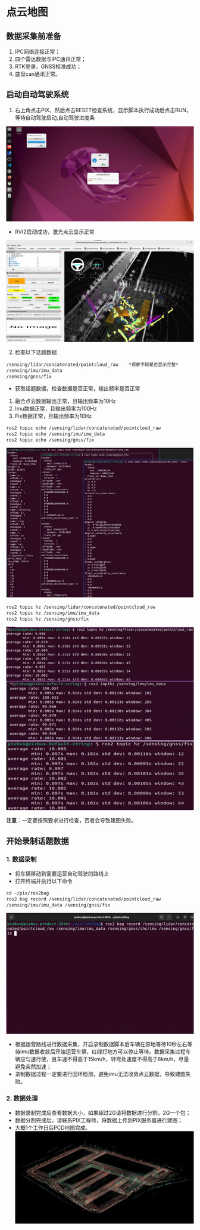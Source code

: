 # 点云地图
## 数据采集前准备
1. IPC网络连接正常；
2. 四个雷达数据与IPC通讯正常；
3. RTK登录，GNSS校准成功；
4. 底盘can通讯正常。

## 启动自动驾驶系统
1. 右上角点击PIX，然后点击RESET检查系统，显示脚本执行成功后点击RUN，等待自动驾驶启动,自动驾驶进度条

![autoware1](./images/autoware1.png)
- RVIZ启动成功，激光点云显示正常

![autoware2](./images/autoware2.png)


2. 检查以下话题数据
```
/sensing/lidar/concatenated/pointcloud_raw    *观察字段是否显示完整*
/sensing/imu/imu_data
/sensing/gnss/fix
```
- 获取话题数据，检查数据是否正常，输出频率是否正常
1. 融合点云数据输出正常，且输出频率为10Hz
2. Imu数据正常，且输出频率为100Hz
3. Fix数据正常，且输出频率为10Hz
```
ros2 topic echo /sensing/lidar/concatenated/pointcloud_raw
ros2 topic echo /sensing/imu/imu_data
ros2 topic echo /sensing/gnss/fix
```
![topic](./images/topic1.png)
```
ros2 topic hz /sensing/lidar/concatenated/pointcloud_raw
ros2 topic hz /sensing/imu/imu_data
ros2 topic hz /sensing/gnss/fix
```
![topic](./images/topic2.png)

**注意**：一定要按照要求进行检查，否者会导致建图失败。

## 开始录制话题数据
### 1. 数据录制
- 将车辆移动到需要运营自动驾驶的路线上
- 打开终端并执行以下命令
```shell
cd ~/pix/ros2bag
ros2 bag record /sensing/lidar/concatenated/pointcloud_raw /sensing/imu/imu_data /sensing/gnss/fix
```
![bag1](./images/bag1.png)

- 根据运营路线进行数据采集，开启录制数据脚本后车辆在原地等待10秒左右等待imu数据收敛后开始运营车辆，红绿灯地方可以停止等待。数据采集过程车辆应匀速行使，且车速不得高于15km/h，转弯处速度不得高于8km/h，尽量避免突然加速；
- 录制数据过程一定要进行回环检测，避免imu无法收敛点云数据，导致建图失败。

### 2. 数据处理
- 数据录制完成后查看数据大小，如果超过2G请将数据进行分割，2G一个包；
- 数据分割完成后，请联系PIX工程师，将数据上传到PIX服务器进行建图；
- 大概1个工作日后PCD地图完成。
![pointcloud-map](./images/pointcloud-map.jpg)
